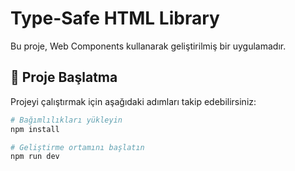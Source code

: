# Type-Safe HTML Library

Bu proje, Web Components kullanarak geliştirilmiş bir uygulamadır.

## 🚀 Proje Başlatma

Projeyi çalıştırmak için aşağıdaki adımları takip edebilirsiniz:

```bash
# Bağımlılıkları yükleyin
npm install

# Geliştirme ortamını başlatın
npm run dev
```
